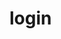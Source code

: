 <!-- generated by markdown-notes-tree -->

# login

<!-- optional markdown-notes-tree directory description starts here -->

<!-- optional markdown-notes-tree directory description ends here -->




